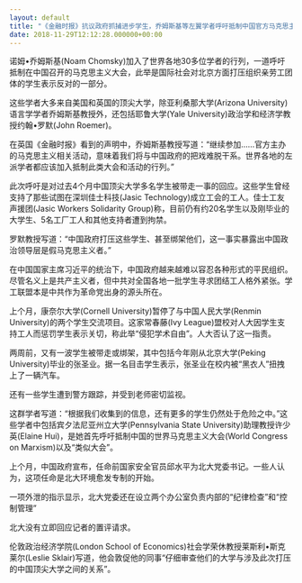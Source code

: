 ```yaml
---
layout: default
title: "《金融时报》抗议政府抓捕进步学生，乔姆斯基等左翼学者呼吁抵制中国官方马克思主义大会"
date: 2018-11-29T12:12:28.000000+00:00
---
```


诺姆•乔姆斯基(Noam Chomsky)加入了世界各地30多位学者的行列，一道呼吁抵制在中国召开的马克思主义大会，此举是国际社会对北京方面打压组织亲劳工团体的学生表示反对的一部分。

这些学者大多来自美国和英国的顶尖大学，除亚利桑那大学(Arizona University)语言学学者乔姆斯基教授外，还包括耶鲁大学(Yale University)政治学和经济学教授约翰•罗默(John Roemer)。

在英国《金融时报》看到的声明中，乔姆斯基教授写道：“继续参加……官方主办的马克思主义相关活动，意味着我们将与中国政府的把戏难脱干系。世界各地的左派学者都应该加入抵制此类大会和活动的行列。”

此次呼吁是对过去4个月中国顶尖大学多名学生被带走一事的回应。这些学生曾经支持了那些试图在深圳佳士科技(Jasic Technology)成立工会的工人。佳士工友声援团(Jasic Workers Solidarity Group)称，目前仍有约20名学生以及刚毕业的大学生、5名工厂工人和其他支持者遭到拘禁。

罗默教授写道：“中国政府打压这些学生、甚至绑架他们，这一事实暴露出中国政治领导层是假马克思主义者。”

在中国国家主席习近平的统治下，中国政府越来越难以容忍各种形式的平民组织。尽管名义上是共产主义者，但中共对全国各地一批学生寻求团结工人格外紧张。学工联盟本是中共作为革命党出身的源头所在。

上个月，康奈尔大学(Cornell University)暂停了与中国人民大学(Renmin University)的两个学生交流项目。这家常春藤(Ivy League)盟校对人大因学生支持工人而惩罚学生表示关切，称此举“侵犯学术自由”。人大否认了这一指责。

两周前，又有一波学生被带走或绑架，其中包括今年刚从北京大学(Peking University)毕业的张圣业。据一名目击学生表示，张圣业在校内被“黑衣人”扭拽上了一辆汽车。

还有一些学生遭到警方跟踪，并受到老师密切监视。

这群学者写道：“根据我们收集到的信息，还有更多的学生仍然处于危险之中。”这些学者中包括宾夕法尼亚州立大学(Pennsylvania State University)助理教授许少英(Elaine Hui)，是她首先呼吁抵制中国的世界马克思主义大会(World Congress on Marxism)以及“类似大会”。

上个月，中国政府宣布，任命前国家安全官员邱水平为北大党委书记。一些人认为，这项任命是北大环境愈发专制的开始。

一项外泄的指示显示，北大党委还在设立两个办公室负责内部的“纪律检查”和“控制管理”

北大没有立即回应记者的置评请求。

伦敦政治经济学院(London School of Economics)社会学荣休教授莱斯利•斯克莱尔(Leslie Sklair)写道，他会敦促他的同事“仔细审查他们的大学与涉及此次打压的中国顶尖大学之间的关系”。

